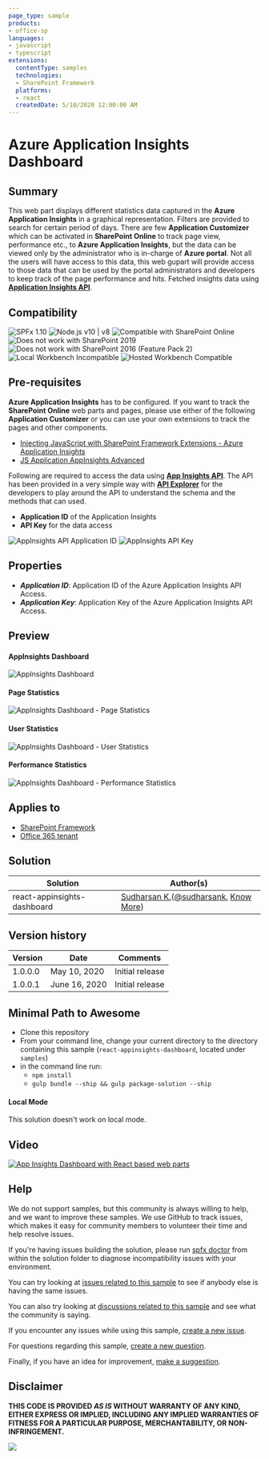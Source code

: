 ```yaml
---
page_type: sample
products:
- office-sp
languages:
- javascript
- typescript
extensions:
  contentType: samples
  technologies:
  - SharePoint Framework
  platforms:
  - react
  createdDate: 5/10/2020 12:00:00 AM
---
```

# Azure Application Insights Dashboard

## Summary

This web part displays different statistics data captured in the **Azure Application Insights** in a graphical representation. Filters are provided to search for certain period of days. There are few **Application Customizer** which can be activated in **SharePoint Online** to track page view, performance etc., to **Azure Application Insights**, but the data can be viewed only by the administrator who is in-charge of **Azure portal**. Not all the users will have access to this data, this web gupart will provide access to those data that can be used by the portal administrators and developers to keep track of the page performance and hits. Fetched insights data using **[Application Insights API](https://dev.applicationinsights.io/)**.


## Compatibility

![SPFx 1.10](https://img.shields.io/badge/SPFx-1.10.0-green.svg) 
![Node.js v10 | v8](https://img.shields.io/badge/Node.js-v10%20%7C%20v8-green.svg) 
![Compatible with SharePoint Online](https://img.shields.io/badge/SharePoint%20Online-Compatible-green.svg)
![Does not work with SharePoint 2019](https://img.shields.io/badge/SharePoint%20Server%202019-Incompatible-red.svg "SharePoint Server 2019 requires SPFx 1.4.1 or lower")
![Does not work with SharePoint 2016 (Feature Pack 2)](https://img.shields.io/badge/SharePoint%20Server%202016%20(Feature%20Pack%202)-Incompatible-red.svg "SharePoint Server 2016 Feature Pack 2 requires SPFx 1.1")
![Local Workbench Incompatible](https://img.shields.io/badge/Local%20Workbench-Incompatible-red.svg "Requires API access")
![Hosted Workbench Compatible](https://img.shields.io/badge/Hosted%20Workbench-Compatible-green.svg)

## Pre-requisites

**Azure Application Insights** has to be configured. If you want to track the **SharePoint Online** web parts and pages, please use either of the following **Application Customizer** or you can use your own extensions to track the pages and other components. 
* [Injecting JavaScript with SharePoint Framework Extensions - Azure Application Insights](https://github.com/pnp/sp-dev-fx-extensions/tree/main/samples/js-application-appinsights)
* [JS Application AppInsights Advanced](https://github.com/pnp/sp-dev-fx-extensions/tree/main/samples/js-application-appinsights-advanced)

Following are required to access the data using **[App Insights API](https://dev.applicationinsights.io/)**. The API has been provided in a very simple way with **[API Explorer](https://dev.applicationinsights.io/apiexplorer)** for the developers to play around the API to understand the schema and the methods that can used.
* **Application ID** of the Application Insights
* **API Key** for the data access

![AppInsights API Application ID](./assets/AppInsights_APIAccess.png)
![AppInsights API Key](./assets/AppInsights_APIKey.png)

## Properties

* **_Application ID_**: Application ID of the Azure Application Insights API Access.
* **_Application Key_**: Application Key of the Azure Application Insights API Access.

## Preview

#### AppInsights Dashboard

![AppInsights Dashboard](./assets/AppInsights_Dashboard.gif)

#### Page Statistics

![AppInsights Dashboard - Page Statistics](./assets/PageStatistics.png)

#### User Statistics

![AppInsights Dashboard - User Statistics](./assets/UserStatistics.png)

#### Performance Statistics

![AppInsights Dashboard - Performance Statistics](./assets/PerformanceStatistics.png)

## Applies to

* [SharePoint Framework](https://docs.microsoft.com/sharepoint/dev/spfx/sharepoint-framework-overview)
* [Office 365 tenant](https://docs.microsoft.com/sharepoint/dev/spfx/set-up-your-development-environment)

## Solution

Solution|Author(s)
--------|---------
react-appinsights-dashboard | [Sudharsan K.](https://github.com/sudharsank)([@sudharsank](https://twitter.com/sudharsank), [Know More](http://windowssharepointserver.blogspot.com/))

## Version history

Version|Date|Comments
-------|----|--------
1.0.0.0|May 10, 2020|Initial release
1.0.0.1|June 16, 2020|Initial release

## Minimal Path to Awesome

- Clone this repository
- From your command line, change your current directory to the directory containing this sample (`react-appinsights-dashboard`, located under `samples`)
- in the command line run:
  - `npm install`
  - `gulp bundle --ship && gulp package-solution --ship`

#### Local Mode

This solution doesn't work on local mode.

## Video

[![App Insights Dashboard with React based web parts](./assets/video-thumbnail.jpg)](https://www.youtube.com/watch?v=ynwGKrvIimo "App Insights Dashboard with React based web parts")

## Help

We do not support samples, but this community is always willing to help, and we want to improve these samples. We use GitHub to track issues, which makes it easy for  community members to volunteer their time and help resolve issues.

If you're having issues building the solution, please run [spfx doctor](https://pnp.github.io/cli-microsoft365/cmd/spfx/spfx-doctor/) from within the solution folder to diagnose incompatibility issues with your environment.

You can try looking at [issues related to this sample](https://github.com/pnp/sp-dev-fx-webparts/issues?q=label%3A%22sample%3A%20react-appinsights-dashboard") to see if anybody else is having the same issues.

You can also try looking at [discussions related to this sample](https://github.com/pnp/sp-dev-fx-webparts/discussions?discussions_q=react-appinsights-dashboard) and see what the community is saying.

If you encounter any issues while using this sample, [create a new issue](https://github.com/pnp/sp-dev-fx-webparts/issues/new?assignees=&labels=Needs%3A+Triage+%3Amag%3A%2Ctype%3Abug-suspected%2Csample%3A%20react-appinsights-dashboard&template=bug-report.yml&sample=react-appinsights-dashboard&authors=@sudharsank&title=react-appinsights-dashboard%20-%20).

For questions regarding this sample, [create a new question](https://github.com/pnp/sp-dev-fx-webparts/issues/new?assignees=&labels=Needs%3A+Triage+%3Amag%3A%2Ctype%3Aquestion%2Csample%3A%20react-appinsights-dashboard&template=question.yml&sample=react-appinsights-dashboard&authors=@sudharsank&title=react-appinsights-dashboard%20-%20).

Finally, if you have an idea for improvement, [make a suggestion](https://github.com/pnp/sp-dev-fx-webparts/issues/new?assignees=&labels=Needs%3A+Triage+%3Amag%3A%2Ctype%3Aenhancement%2Csample%3A%20react-appinsights-dashboard&template=question.yml&sample=react-appinsights-dashboard&authors=@sudharsank&title=react-appinsights-dashboard%20-%20).

## Disclaimer

**THIS CODE IS PROVIDED *AS IS* WITHOUT WARRANTY OF ANY KIND, EITHER EXPRESS OR IMPLIED, INCLUDING ANY IMPLIED WARRANTIES OF FITNESS FOR A PARTICULAR PURPOSE, MERCHANTABILITY, OR NON-INFRINGEMENT.**


<img src="https://telemetry.sharepointpnp.com/sp-dev-fx-webparts/samples/react-appinsights-dashboard" />
